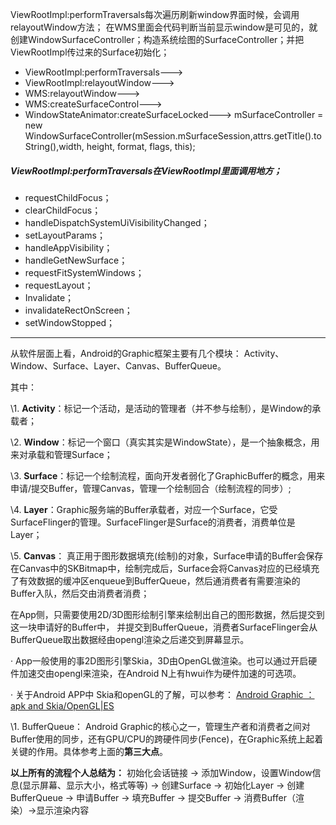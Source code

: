ViewRootImpl:performTraversals每次遍历刷新window界面时候，会调用relayoutWindow方法；
在WMS里面会代码判断当前显示window是可见的，就创建WindowSurfaceController；构造系统绘图的SurfaceController；并把ViewRootImpl传过来的Surface初始化；



- ViewRootImpl:performTraversals--->
- ViewRootImpl:relayoutWindow--->
- WMS:relayoutWindow--->
- WMS:createSurfaceControl--->
- WindowStateAnimator:createSurfaceLocked--->
  mSurfaceController = new WindowSurfaceController(mSession.mSurfaceSession,attrs.getTitle().toString(),width, height, format, flags, this);

 

##### ViewRootImpl:performTraversals在ViewRootImpl里面调用地方；

- requestChildFocus；
- clearChildFocus；
- handleDispatchSystemUiVisibilityChanged；
- setLayoutParams；
- handleAppVisibility；
- handleGetNewSurface；
- requestFitSystemWindows；
- requestLayout；
- Invalidate；
- invalidateRectOnScreen；
- setWindowStopped；

 

---

从软件层面上看，Android的Graphic框架主要有几个模块：
 Activity、Window、Surface、Layer、Canvas、BufferQueue。

其中：

\1.   **Activity**：标记一个活动，是活动的管理者（并不参与绘制），是Window的承载者；

\2.   **Window**：标记一个窗口（真实其实是WindowState），是一个抽象概念，用来对承载和管理Surface；

\3.   **Surface**：标记一个绘制流程，面向开发者弱化了GraphicBuffer的概念，用来申请/提交Buffer，管理Canvas，管理一个绘制回合（绘制流程的同步）;

\4.   **Layer**：Graphic服务端的Buffer承载者，对应一个Surface，它受SurfaceFlinger的管理。SurfaceFlinger是Surface的消费者，消费单位是Layer；

\5.   **Canvas**： 真正用于图形数据填充(绘制)的对象，Surface申请的Buffer会保存在Canvas中的SKBitmap中，绘制完成后，Surface会将Canvas对应的已经填充了有效数据的缓冲区enqueue到BufferQueue，然后通消费者有需要渲染的Buffer入队，然后交由消费者消费；

在App侧，只需要使用2D/3D图形绘制引擎来绘制出自己的图形数据，然后提交到这一块申请好的Buffer中，
 并提交到BufferQueue，消费者SurfaceFlinger会从BufferQueue取出数据经由opengl渲染之后递交到屏幕显示。

·    App一般使用的事2D图形引擎Skia，3D由OpenGL做渲染。也可以通过开启硬件加速交由opengl来渲染，在Android N上有hwui作为硬件加速的可选项。

·    关于Android APP中 Skia和openGL的了解，可以参考：
 [Android Graphic ： apk and Skia/OpenGL|ES](https://blog.csdn.net/yili_xie/article/details/4803565)

\1.   BufferQueue： Android Graphic的核心之一，管理生产者和消费者之间对Buffer使用的同步，还有GPU/CPU的跨硬件同步(Fence)，在Graphic系统上起着关键的作用。具体参考上面的**第三大点**。

**以上所有的流程个人总结为：**
 初始化会话链接 -> 添加Window，设置Window信息(显示屏幕、显示大小，格式等等) -> 创建Surface ->
 初始化Layer -> 创建BufferQueue -> 申请Buffer -> 填充Buffer -> 提交Buffer -> 消费Buffer（渲染）->显示渲染内容

 

 